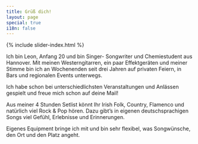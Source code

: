 ```yaml
---
title: Grüß dich!
layout: page
special: true
i18n: false
---
```


{% include slider-index.html %}

Ich bin Leon, Anfang 20 und bin Singer- Songwriter und Chemiestudent aus Hannover. Mit meinen Westerngitarren, ein paar Effektgeräten und meiner Stimme bin ich an Wochenenden seit drei Jahren auf privaten Feiern, in Bars und regionalen Events unterwegs.

Ich habe schon bei unterschiedlichsten Veranstaltungen und Anlässen gespielt und freue mich schon auf deine Mail!

Aus meiner 4 Stunden Setlist könnt Ihr Irish Folk, Country, Flamenco und natürlich viel Rock & Pop hören. Dazu gibt’s in eigenen deutschsprachigen Songs viel Gefühl, Erlebnisse und Erinnerungen.

Eigenes Equipment bringe ich mit und bin sehr flexibel, was Songwünsche, den Ort und den Platz angeht.
